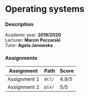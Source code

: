 # Operating systems

### Description

Academic year: **2019/2020** \
Lecturer: **Marcin Peczarski** \
Tutor: **Agata Janowska**

### Assignments

| Assignment   | Path   | Score |
|--------------|--------|-------|
| Assignment 1 | `dcl/` | 4.9/5 |
| Assignment 2 | `pix/` | 5/5   |
